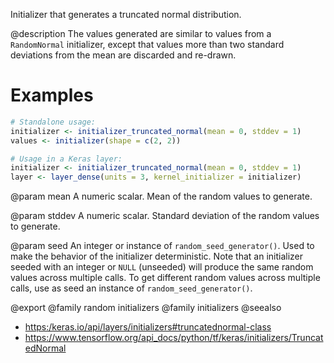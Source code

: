 Initializer that generates a truncated normal distribution.

@description
The values generated are similar to values from a
`RandomNormal` initializer, except that values more
than two standard deviations from the mean are
discarded and re-drawn.

# Examples

```r
# Standalone usage:
initializer <- initializer_truncated_normal(mean = 0, stddev = 1)
values <- initializer(shape = c(2, 2))
```


```r
# Usage in a Keras layer:
initializer <- initializer_truncated_normal(mean = 0, stddev = 1)
layer <- layer_dense(units = 3, kernel_initializer = initializer)
```

@param mean
A numeric scalar. Mean of the random
values to generate.

@param stddev
A numeric scalar. Standard deviation of
the random values to generate.

@param seed
An integer or instance of
`random_seed_generator()`.
Used to make the behavior of the initializer
deterministic. Note that an initializer seeded with an integer
or `NULL` (unseeded) will produce the same random values
across multiple calls. To get different random values
across multiple calls, use as seed an instance
of `random_seed_generator()`.

@export
@family random initializers
@family initializers
@seealso
+ <https:/keras.io/api/layers/initializers#truncatednormal-class>
+ <https://www.tensorflow.org/api_docs/python/tf/keras/initializers/TruncatedNormal>
